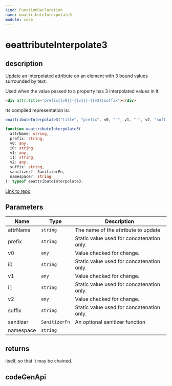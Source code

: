 ```yaml
---
kind: FunctionDeclaration
name: ɵɵattributeInterpolate3
module: core
---
```


# ɵɵattributeInterpolate3

## description

Update an interpolated attribute on an element with 3 bound values surrounded by text.

Used when the value passed to a property has 3 interpolated values in it:

```html
<div attr.title="prefix{{v0}}-{{v1}}-{{v2}}suffix"></div>
```

Its compiled representation is::

```ts
ɵɵattributeInterpolate3("title", "prefix", v0, "-", v1, "-", v2, "suffix");
```

```ts
function ɵɵattributeInterpolate3(
  attrName: string,
  prefix: string,
  v0: any,
  i0: string,
  v1: any,
  i1: string,
  v2: any,
  suffix: string,
  sanitizer?: SanitizerFn,
  namespace?: string
): typeof ɵɵattributeInterpolate3;
```

[Link to repo](https://github.com/timdeschryver/angular/blob/master/packages/core/src/render3/instructions/attribute_interpolation.ts#L125-L139)

## Parameters

| Name      | Type          | Description                               |
| --------- | ------------- | ----------------------------------------- |
| attrName  | `string`      | The name of the attribute to update       |
| prefix    | `string`      | Static value used for concatenation only. |
| v0        | `any`         | Value checked for change.                 |
| i0        | `string`      | Static value used for concatenation only. |
| v1        | `any`         | Value checked for change.                 |
| i1        | `string`      | Static value used for concatenation only. |
| v2        | `any`         | Value checked for change.                 |
| suffix    | `string`      | Static value used for concatenation only. |
| sanitizer | `SanitizerFn` | An optional sanitizer function            |
| namespace | `string`      |                                           |

## returns

itself, so that it may be chained.

## codeGenApi

